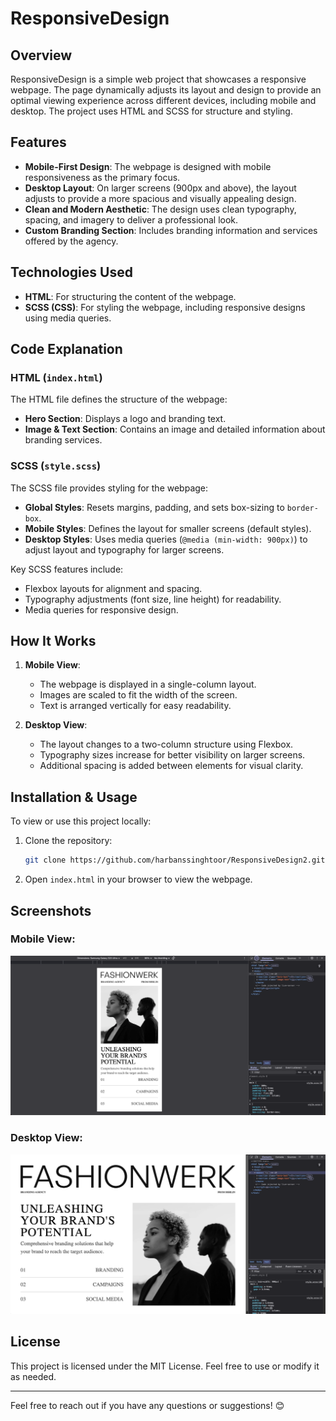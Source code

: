 # ResponsiveDesign

## Overview
ResponsiveDesign is a simple web project that showcases a responsive webpage. The page dynamically adjusts its layout and design to provide an optimal viewing experience across different devices, including mobile and desktop. The project uses HTML and SCSS for structure and styling.

## Features
- **Mobile-First Design**: The webpage is designed with mobile responsiveness as the primary focus.
- **Desktop Layout**: On larger screens (900px and above), the layout adjusts to provide a more spacious and visually appealing design.
- **Clean and Modern Aesthetic**: The design uses clean typography, spacing, and imagery to deliver a professional look.
- **Custom Branding Section**: Includes branding information and services offered by the agency.

## Technologies Used
- **HTML**: For structuring the content of the webpage.
- **SCSS (CSS)**: For styling the webpage, including responsive designs using media queries.

## Code Explanation

### HTML (`index.html`)
The HTML file defines the structure of the webpage:
- **Hero Section**: Displays a logo and branding text.
- **Image & Text Section**: Contains an image and detailed information about branding services.

### SCSS (`style.scss`)
The SCSS file provides styling for the webpage:
- **Global Styles**: Resets margins, padding, and sets box-sizing to `border-box`.
- **Mobile Styles**: Defines the layout for smaller screens (default styles).
- **Desktop Styles**: Uses media queries (`@media (min-width: 900px)`) to adjust layout and typography for larger screens.

Key SCSS features include:
- Flexbox layouts for alignment and spacing.
- Typography adjustments (font size, line height) for readability.
- Media queries for responsive design.

## How It Works
1. **Mobile View**:
   - The webpage is displayed in a single-column layout.
   - Images are scaled to fit the width of the screen.
   - Text is arranged vertically for easy readability.

2. **Desktop View**:
   - The layout changes to a two-column structure using Flexbox.
   - Typography sizes increase for better visibility on larger screens.
   - Additional spacing is added between elements for visual clarity.

## Installation & Usage
To view or use this project locally:
1. Clone the repository:
   ```sh
   git clone https://github.com/harbanssinghtoor/ResponsiveDesign2.git
   ```

2. Open `index.html` in your browser to view the webpage.

## Screenshots

### Mobile View:
![Mobile View](MobileView.png)


### Desktop View:
![Desktop View](DesktopView.png)


## License
This project is licensed under the MIT License. Feel free to use or modify it as needed.

---

Feel free to reach out if you have any questions or suggestions! 😊